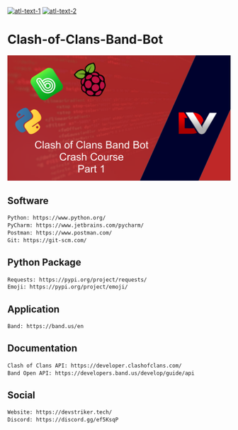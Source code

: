 [![atl-text-1](https://img.shields.io/badge/Version-3.9.1-blue?logo=Python&style=flat)](https://www.python.org/) [![atl-text-2](https://img.shields.io/badge/License-MIT-red?logo=License&style=flat)](https://github.com/KingCobra2018/Python-Flask-CMS/blob/master/LICENSE)

# Clash-of-Clans-Band-Bot

[![Tutorial](https://raw.githubusercontent.com/DevStrikerTech/Python-Security-in-Nutshell/main/asset/Part%20-%201.png)](https://www.youtube.com/watch?v=0OissK4-sRM "Tutorial")

## Software
```bash
Python: https://www.python.org/
PyCharm: https://www.jetbrains.com/pycharm/
Postman: https://www.postman.com/
Git: https://git-scm.com/
```

## Python Package
```bash
Requests: https://pypi.org/project/requests/
Emoji: https://pypi.org/project/emoji/
```

## Application
```bash
Band: https://band.us/en
```

## Documentation
```bash
Clash of Clans API: https://developer.clashofclans.com/
Band Open API: https://developers.band.us/develop/guide/api
```

## Social
```bash
Website: https://devstriker.tech/
Discord: https://discord.gg/ef5KsqP
```
